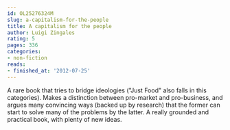 ```yaml
---
id: OL25276324M
slug: a-capitalism-for-the-people
title: A capitalism for the people
author: Luigi Zingales
rating: 5
pages: 336
categories:
- non-fiction
reads:
- finished_at: '2012-07-25'
---
```

A rare book that tries to bridge ideologies ("Just Food" also falls in this categories). Makes a distinction between pro-market and pro-business, and argues many convincing ways (backed up by research) that the former can start to solve many of the problems by the latter. A really grounded and practical book, with plenty of new ideas.
